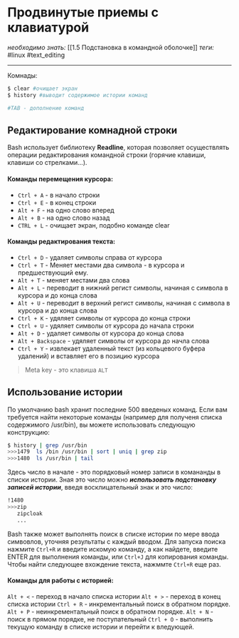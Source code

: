# Продвинутые приемы с клавиатурой
*необходимо знать:* [[1.5 Подстановка в командной оболочке]]
*теги:* #linux #text_editing 

---

Комнады:
```bash
$ clear #очищает экран
$ history #выводит содержимое истории команд

#TAB - дополнение команд
```

## Редактирование комнадной строки
Bash использует библиотеку **Readline**, которая позволяет осуществлять операции редактирования командной строки (горячие клавиши, клавиши со стрелками...).

#### Команды перемещения курсора:
- `Ctrl + A` - в начало строки
- `Ctrl + E` - в конец строки
- `Alt + F` - на одно слово вперед
- `Alt + B` - на одно слово назад
- `CTRL + L` - очищает экран, подобно команде clear

#### Команды редактирования текста:
- `Ctrl + D` - удаляет символы справа от курсора
- `Ctrl + T` - Меняет местами два символа - в курсора и предшествующий ему.
- `Alt + T` - меняет местами два слова
- `Alt + L` - переводит в нижний регист символы, начиная с символа в курсора и до конца слова
- `Alt + U` - переводит в верхний регист символы, начиная с символа в курсора и до конца слова
- `Ctrl + K` - удяляет символы от курсора до конца строки
- `Ctrl + U` - удяляет символы от курсора до начала строки
- `Alt + D` - удаляет символы от курсора до конца слова
- `Alt + Backspace` - удяляет символы от курсора до начла слова
- `Ctrl + Y` - извлекает удаленный текст (из кольцевого буфера удалений) и вставляет его в позицию курсора

> Meta key - это клавиша `ALT`

## Использование истории
По умолчанию bash хранит последние 500 введеных команд. Если вам требуется найти некоторые команды (например для полученя списка содержимого /usr/bin), вы можете использовать следующую конструкцию:
```bash
$ history | grep /usr/bin
>>>1479  ls /bin /usr/bin | sort | uniq | grep zip
>>>1480  ls /usr/bin | tail
```
Здесь число в начале - это порядковый номер записи в комананды в списки истории. Зная это число можно ***использовать подстановку записей истории***, введя восклицательный знак и это число:
```bash
!1480
>>>zip
   zipcloak
   ...
```

Bash также может выполнять поиск в списке истории по мере ввода симвовлов, уточняя результаты с каждый вводом. Для запуска поиска нажмите `Ctrl+R` и введите искомую команду, а как найдете, введите ENTER для выполнения команды, или `Ctrl+J` для копирования команды. Чтобы найти следующее вхождение текста, нажммте `Ctrl+R` еще раз.

#### Команды для работы с историей:
`Alt + <` - переход в начало списка истории
`Alt + >` - переход в конец списка истории
`Ctrl + R` - инкрементальный поиск в обратном порядке.
`Alt + P` - неинкрементальный поиск в обратном порядке.
`Alt + N` - поиск в прямом порядке, не поступательный
`Ctrl + O` - выполнить текущую команду в списке истории и перейти к вледующей. 